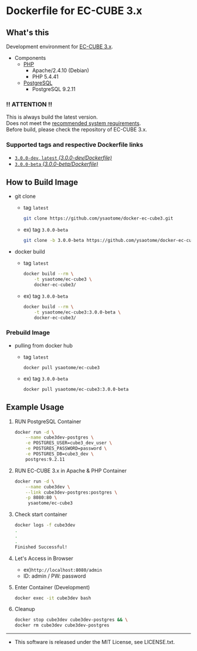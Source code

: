 Dockerfile for EC-CUBE 3.x
====

## What's this

Development environment for [EC-CUBE 3.x](https://github.com/EC-CUBE/ec-cube).

* Components
    * [PHP](https://registry.hub.docker.com/_/php/)
        * Apache/2.4.10 (Debian)
        * PHP 5.4.41
    * [PostgreSQL](https://registry.hub.docker.com/_/postgres/)
        * PostgreSQL 9.2.11

### :bangbang: ATTENTION :bangbang:
This is always build the latest version.  
Does not meet the [recommended system requirements](https://github.com/EC-CUBE/ec-cube#verβの確認環境不具合).  
Before build, please check the repository of EC-CUBE 3.x.  

### Supported tags and respective Dockerfile links
* [`3.0.0-dev`, `latest` _(3.0.0-dev/Dockerfile)_](https://github.com/ysaotome/docker-ec-cube3/blob/3.0.0-dev/Dockerfile)
* [`3.0.0-beta` _(3.0.0-beta/Dockerfile)_](https://github.com/ysaotome/docker-ec-cube3/blob/3.0.0-beta/Dockerfile)

## How to Build Image

* git clone
    * tag `latest`

        ```zsh
        git clone https://github.com/ysaotome/docker-ec-cube3.git
        ```

    * ex) tag `3.0.0-beta`

        ```zsh
        git clone -b 3.0.0-beta https://github.com/ysaotome/docker-ec-cube3.git
        ```

* docker build
    * tag `latest`

        ```zsh
        docker build --rm \
            -t ysaotome/ec-cube3 \
            docker-ec-cube3/
        ```

    * ex) tag `3.0.0-beta`

        ```zsh
        docker build --rm \
            -t ysaotome/ec-cube3:3.0.0-beta \
            docker-ec-cube3/
        ```

### Prebuild Image

* pulling from docker hub
    * tag `latest`

        ```
        docker pull ysaotome/ec-cube3
        ```

    * ex) tag `3.0.0-beta`

        ```
        docker pull ysaotome/ec-cube3:3.0.0-beta
        ```


## Example Usage

1. RUN PostgreSQL Container

    ```zsh
    docker run -d \
        --name cube3dev-postgres \
        -e POSTGRES_USER=cube3_dev_user \
        -e POSTGRES_PASSWORD=password \
        -e POSTGRES_DB=cube3_dev \
        postgres:9.2.11
    ```

2. RUN EC-CUBE 3.x in Apache & PHP Container

    ```zsh
    docker run -d \
        --name cube3dev \
        --link cube3dev-postgres:postgres \
        -p 8080:80 \
         ysaotome/ec-cube3
    ```

3. Check start container

    ```zsh
    docker logs -f cube3dev
    .
    .
    .
    Finished Successful!
    ```

4. Let's Access in Browser
    * ex)```http://localhost:8080/admin```
    * ID: admin / PW: password

5. Enter Container (Development)

    ```zsh
    docker exec -it cube3dev bash
    ```

6. Cleanup

    ```zsh
    docker stop cube3dev cube3dev-postgres && \
    docker rm cube3dev cube3dev-postgres
    ```


----
* This software is released under the MIT License, see LICENSE.txt.



